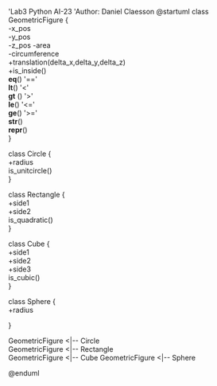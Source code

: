 'Lab3 Python AI-23
'Author: Daniel Claesson
@startuml
class GeometricFigure {  
-x_pos  
-y_pos  
-z_pos
-area  
-circumference  
+translation(delta_x,delta_y,delta_z)  
+is_inside()  
__eq__() '=='  
__lt__() '<'  
__gt__ () '>'  
__le__() '<='  
__ge__() '>='  
__str__()  
__repr__()  
}  
  
class Circle {  
+radius  
is_unitcircle()  
}  
  
class Rectangle {  
+side1  
+side2  
is_quadratic()  
}  

class Cube {  
+side1  
+side2  
+side3  
is_cubic()  
}

class Sphere {  
+radius  

}

    
GeometricFigure <|-- Circle  
GeometricFigure <|-- Rectangle  
GeometricFigure <|-- Cube
GeometricFigure <|-- Sphere
  
@enduml
